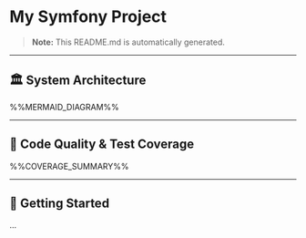 # My Symfony Project

> **Note:** This README.md is automatically generated.

---

## 🏛️ System Architecture

%%MERMAID_DIAGRAM%%

---

## 🧪 Code Quality & Test Coverage

%%COVERAGE_SUMMARY%%

---

## 🚀 Getting Started

...
